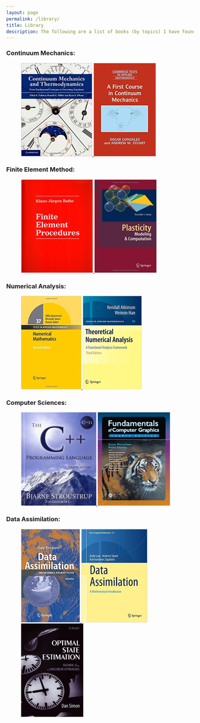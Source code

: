 ```yaml
---
layout: page
permalink: /library/
title: Library
description: The following are a list of books (by topics) I have found very usefull over the course of my career.
---
```


### Continuum Mechanics:
<figure>
    <a href="https://www.cambridge.org/core/books/continuum-mechanics-and-thermodynamics/5238FDB769C97E9DAF96F581652BF5EA">
    <img src="/assets/img/Books/Tadmor.jpg" alt="alt text" width="" height="250px">
    </a>
    <a href="https://www.cambridge.org/us/academic/subjects/mathematics/fluid-dynamics-and-solid-mechanics/first-course-continuum-mechanics?format=PB">
    <img src="/assets/img/Books/continuum.jpg" href="" alt="alt text" width="" height="250px">
    </a>
</figure>

### Finite Element Method:
<figure>
    <a href="https://www.amazon.com/Finite-Element-Procedures-K-J-Bathe/dp/097900490X">
    <img src="/assets/img/Books/FEM.jpg" alt="alt text" width="" height="250px">
    </a>
    <a href="https://www.springer.com/gp/book/9783642385469">
    <img src="/assets/img/Books/Plasticity.jpg" href="" alt="alt text" width="" height="250px">
    </a>
</figure>

### Numerical Analysis:
<figure>
    <a href="https://www.springer.com/gp/book/9783540346586">
    <img src="/assets/img/Books/NumericalMath.jpg" alt="alt text" width="" height="250px">
    </a>
    <a href="https://www.springer.com/gp/book/9781441904577">
    <img src="/assets/img/Books/NAnalysis.jpg" href="" alt="alt text" width="" height="250px">
    </a>
</figure>

### Computer Sciences:
<figure>
    <a href="http://www.stroustrup.com/4th.html">
    <img src="/assets/img/Books/cpp.jpg" alt="alt text" width="" height="250px">
    </a>
    <a href="https://www.oreilly.com/library/view/fundamentals-of-computer/9781482229417/">
    <img src="/assets/img/Books/graphics.jpg" href="" alt="alt text" width="" height="250px">
    </a>
</figure>

### Data Assimilation:
<figure>
    <a href="https://www.springer.com/gp/book/9783642037108">
    <img src="/assets/img/Books/Data2.jpg" alt="alt text" width="" height="250px">
    </a>
    <a href="https://www.springer.com/gp/book/9783319203249">
    <img src="/assets/img/Books/Data1.jpg" href="" alt="alt text" width="" height="250px">
    </a>
    <a href="https://www.wiley.com/en-us/Optimal+State+Estimation%3A+Kalman%2C+H+Infinity%2C+and+Nonlinear+Approaches-p-9780471708582">
    <img src="/assets/img/Books/optimal.jpg" href="" alt="alt text" width="" height="250px">
    </a>
</figure>

<!--
For now, this page is assumed to be a static description of your courses. You can convert it to a collection similar to `_projects/` so that you can have a dedicated page for each course.
Organize your courses by years, topics, or universities, however you like!
--> 
